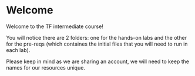 # Welcome
Welcome to the TF intermediate course!

You will notice there are 2 folders: one for the hands-on labs and the other for the pre-reqs (which containes the initial files that you will need to run in each lab).

Please keep in mind as we are sharing an account, we will need to keep the names for our resources unique.
